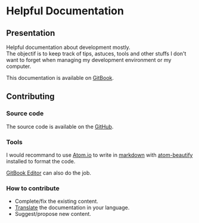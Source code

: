 # Helpful Documentation

## Presentation

Helpful documentation about development mostly.\
The objectif is to keep track of tips, astuces, tools and other stuffs I don't want to forget when managing my development environment or my computer.

This documentation is available on [GitBook](https://vdubus.gitbooks.io/helpful-documentation/).

## Contributing

### Source code

The source code is available on the [GitHub](https://github.com/vdubus/HelpfulDocumentation).

### Tools

I would recommand to use [Atom.io](https://atom.io/) to write in [markdown](https://guides.github.com/features/mastering-markdown/) with [atom-beautify](https://atom.io/packages/atom-beautify) installed to format the code.

[GitBook Editor](https://www.gitbook.com/editor) can also do the job.

### How to contribute

-   Complete/fix the existing content.
-   [Translate](https://toolchain.gitbook.com/languages.html) the documentation in your language.
-   Suggest/propose new content.
